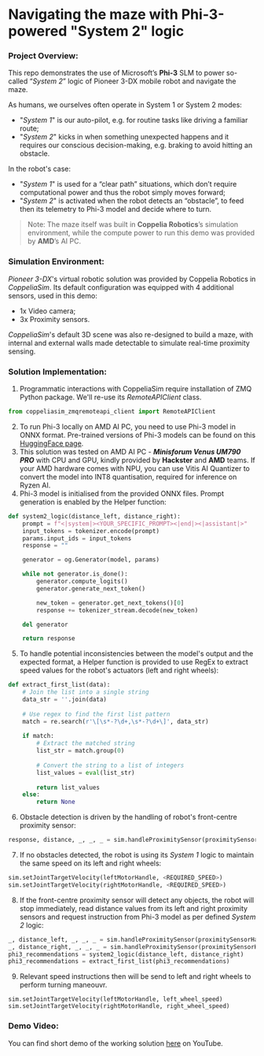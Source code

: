 # Navigating the maze with Phi-3-powered "System 2" logic

### Project Overview:
This repo demonstrates the use of Microsoft’s **Phi-3** SLM to power so-called “_System 2_” logic of Pioneer 3-DX mobile robot and navigate the maze.

As humans, we ourselves often operate in System 1 or System 2 modes:
- "_System 1_" is our auto-pilot, e.g. for routine tasks like driving a familiar route;
- "_System 2_" kicks in when something unexpected happens and it requires our conscious decision-making, e.g. braking to avoid hitting an obstacle.

In the robot's case:
- "_System 1_" is used for a “clear path” situations, which don’t require computational power and thus the robot simply moves forward;
- "_System 2_" is activated when the robot detects an “obstacle”, to feed then its telemetry to Phi-3 model and decide where to turn.

>Note: The maze itself was built in **Coppelia Robotics**’s simulation environment, while the compute power to run this demo was provided by **AMD**’s AI PC.

### Simulation Environment:
_Pioneer 3-DX_'s virtual robotic solution was provided by Coppelia Robotics in _CoppeliaSim_. Its default configuration was equipped with 4 additional sensors, used in this demo:
- 1x Video camera;
- 3x Proximity sensors.

_CoppeliaSim_'s default 3D scene was also re-designed to build a maze, with internal and external walls made detectable to simulate real-time proximity sensing.

### Solution Implementation:
1. Programmatic interactions with CoppeliaSim require installation of ZMQ Python package. We'll re-use its _RemoteAPIClient_ class.
``` Python
from coppeliasim_zmqremoteapi_client import RemoteAPIClient
```
2. To run Phi-3 locally on AMD AI PC, you need to use Phi-3 model in ONNX format. Pre-trained versions of Phi-3 models can be found on this [HuggingFace page](https://huggingface.co/microsoft).
3. This solution was tested on AMD AI PC - **_Minisforum Venus UM790 PRO_** with CPU and GPU, kindly provided by **Hackster** and **AMD** teams. If your AMD hardware comes with NPU, you can use Vitis AI Quantizer to convert the model into INT8 quantisation, required for inference on Ryzen AI.
4. Phi-3 model is initialised from the provided ONNX files. Prompt generation is enabled by the Helper function:
``` Python
def system2_logic(distance_left, distance_right):
    prompt = f"<|system|><YOUR_SPECIFIC_PROMPT><|end|><|assistant|>"
    input_tokens = tokenizer.encode(prompt)
    params.input_ids = input_tokens
    response = ""

    generator = og.Generator(model, params)

    while not generator.is_done():
        generator.compute_logits()
        generator.generate_next_token()

        new_token = generator.get_next_tokens()[0]
        response += tokenizer_stream.decode(new_token)

    del generator

    return response
```
5. To handle potential inconsistencies between the model's output and the expected format, a Helper function is provided to use RegEx to extract speed values for the robot's actuators (left and right wheels):
``` Python
def extract_first_list(data):
    # Join the list into a single string
    data_str = ''.join(data)
    
    # Use regex to find the first list pattern
    match = re.search(r'\[\s*-?\d+,\s*-?\d+\]', data_str)
    
    if match:
        # Extract the matched string
        list_str = match.group(0)
        
        # Convert the string to a list of integers
        list_values = eval(list_str)
        
        return list_values
    else:
        return None
```
6. Obstacle detection is driven by the handling of robot's front-centre proximity sensor:
``` Python
response, distance, _, _, _ = sim.handleProximitySensor(proximitySensorHandle)
```
7. If no obstacles detected, the robot is using its _System 1_ logic to maintain the same speed on its left and right wheels:
``` Python
sim.setJointTargetVelocity(leftMotorHandle, <REQUIRED_SPEED>)
sim.setJointTargetVelocity(rightMotorHandle, <REQUIRED_SPEED>)
```
8. If the front-centre proximity sensor will detect any objects, the robot will stop immediately, read distance values from its left and right proximity sensors and request instruction from Phi-3 model as per defined _System 2_ logic:
``` Python
_, distance_left, _, _, _ = sim.handleProximitySensor(proximitySensorHandleLeft)
_, distance_right, _, _, _ = sim.handleProximitySensor(proximitySensorHandleRight)
phi3_recommendations = system2_logic(distance_left, distance_right)
phi3_recommendations = extract_first_list(phi3_recommendations)
```
9. Relevant speed instructions then will be send to left and right wheels to perform turning maneouvr.
```
sim.setJointTargetVelocity(leftMotorHandle, left_wheel_speed)
sim.setJointTargetVelocity(rightMotorHandle, right_wheel_speed)
```

### Demo Video:
You can find short demo of the working solution [here](https://youtu.be/bX2gU0sx1bE) on YouTube.
